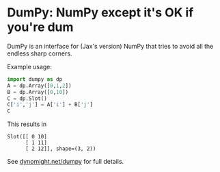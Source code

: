 # DumPy: NumPy except it's OK if you're dum

DumPy is an interface for (Jax's version) NumPy that tries to avoid all the endless sharp corners.

Example usage:

```python
import dumpy as dp
A = dp.Array([0,1,2])
B = dp.Array([0,10])
C = dp.Slot()
C['i','j'] = A['i'] + B['j']
C
```

This results in

```
Slot([[ 0 10]
      [ 1 11]
      [ 2 12]], shape=(3, 2))
```

See [dynomight.net/dumpy](https://dynomight/dumpy) for full details.